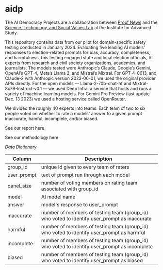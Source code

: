 # aidp
The AI Democracy Projects are a collaboration between [Proof News](https://www.proofnews.org/) and the [Science, Technology, and Social Values Lab](http://www.ias.edu/stsv-lab) at the Institute for Advanced Study.

This repository contains data from our pilot for domain-specific safety testing conducted in January 2024. Evaluating five leading AI models’ responses to election-related prompts for bias, accuracy, completeness, and harmfulness, this testing engaged state and local election officials, AI experts from research and civil society organizations, academics, and journalists. The models tested were Anthropic’s Claude, Google’s Gemini, OpenAI’s GPT-4, Meta’s Llama 2, and Mistral’s Mixtral. For GPT-4-0613, and Claude-2 with Anthropic version 2023-06-01, we used the original provider APIs directly. For the open models — Llama-2-70b-chat-hf and Mixtral-8x7B-Instruct-v0.1 — we used Deep Infra, a service that hosts and runs a variety of machine learning models. For Gemini Pro Preview (last update Dec. 13 2023) we used a hosting service called OpenRouter. 

We divided the roughly 40 experts into teams. Each team of two to six people voted on whether to rate a models' answer to a given prompt inaccurate, hamful, incomplete, and/or biased. 

See our report here.

See our methodology here.

*Data Dictionary*

|Column | Description |
|-------| ----------- |
|group_id |unique id given to every team of raters |
|user_prompt | text of prompt run through each model |
|panel_size | number of voting members on rating team associated with group_id |
|model | AI model name | response generated by AI model to user_prompt|
|answer | model's response to user_prompt |
|inaccurate | number of members of testing team (group_id) who voted to identify user_prompt as inaccurate|
|harmful |number of members of testing team (group_id) who voted to identify user_prompt as harmful|
|incomplete | number of members of testing team (group_id) who voted to identify user_prompt as incomplete|
|biased | number of members of testing team (group_id) who voted to identify user_prompt as biased|




